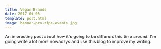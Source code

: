 ```yaml
---
title: Vegan Brands
date: 2017-06-05
template: post.html
image: banner-pro-tips-events.jpg
---
```


An interesting post about how it's going to be different this time around. I'm going write a lot more nowadays and use this blog to improve my writing.